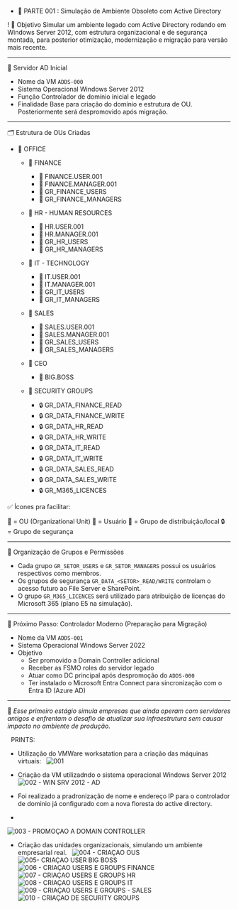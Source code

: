 + 📍 PARTE 001 : Simulação de Ambiente Obsoleto com Active Directory

! 🎯 Objetivo
Simular um ambiente legado com Active Directory rodando em Windows Server 2012, com estrutura organizacional e de segurança montada, para posterior otimização, modernização e migração para versão mais recente.

---

 🧱 Servidor AD Inicial

- Nome da VM `ADDS-000`
- Sistema Operacional Windows Server 2012
- Função Controlador de domínio inicial e legado
- Finalidade Base para criação do domínio e estrutura de OU. Posteriormente será despromovido após migração.

---

🗂️ Estrutura de OUs Criadas

- 📁 OFFICE
  - 📁 FINANCE
    - 👤 FINANCE.USER.001
    - 👤 FINANCE.MANAGER.001
    - 👥 GR_FINANCE_USERS
    - 👥 GR_FINANCE_MANAGERS
  - 📁 HR - HUMAN RESOURCES
    - 👤 HR.USER.001
    - 👤 HR.MANAGER.001
    - 👥 GR_HR_USERS
    - 👥 GR_HR_MANAGERS
  - 📁 IT - TECHNOLOGY
    - 👤 IT.USER.001
    - 👤 IT.MANAGER.001
    - 👥 GR_IT_USERS
    - 👥 GR_IT_MANAGERS
  - 📁 SALES
    - 👤 SALES.USER.001
    - 👤 SALES.MANAGER.001
    - 👥 GR_SALES_USERS
    - 👥 GR_SALES_MANAGERS
  - 📁 CEO
    - 👤 BIG.BOSS

  - 📁 SECURITY GROUPS
    - 🔒 GR_DATA_FINANCE_READ
    - 🔒 GR_DATA_FINANCE_WRITE
    - 🔒 GR_DATA_HR_READ
    - 🔒 GR_DATA_HR_WRITE
    - 🔒 GR_DATA_IT_READ
    - 🔒 GR_DATA_IT_WRITE
    - 🔒 GR_DATA_SALES_READ
    - 🔒 GR_DATA_SALES_WRITE
    - 🔒 GR_M365_LICENCES

✅ Ícones pra facilitar:

📁 = OU (Organizational Unit)
👤 = Usuário
👥 = Grupo de distribuição/local
🔒 = Grupo de segurança

---

 👥 Organização de Grupos e Permissões

- Cada grupo `GR_SETOR_USERS` e `GR_SETOR_MANAGERS` possui os usuários respectivos como membros.
- Os grupos de segurança `GR_DATA_<SETOR>_READ/WRITE` controlam o acesso futuro ao File Server e SharePoint.
- O grupo `GR_M365_LICENCES` será utilizado para atribuição de licenças do Microsoft 365 (plano E5 na simulação).

---

 🧬 Próximo Passo: Controlador Moderno (Preparação para Migração)

- Nome da VM `ADDS-001`
- Sistema Operacional Windows Server 2022
- Objetivo 
  - Ser promovido a Domain Controller adicional
  - Receber as FSMO roles do servidor legado
  - Atuar como DC principal após despromoção do `ADDS-000`
  - Ter instalado o Microsoft Entra Connect para sincronização com o Entra ID (Azure AD)

---

📌 *Esse primeiro estágio simula empresas que ainda operam com servidores antigos e enfrentam o desafio de atualizar sua infraestrutura sem causar impacto no ambiente de produção.*

 
PRINTS:

- Utilização do VMWare worksatation para a criação das máquinas virtuais: 
 
![001](https://github.com/user-attachments/assets/315f847d-7bb1-4262-93d9-ad64acfd0508)

- Criação da VM utilizadndo o sistema operacional Windows Server 2012
  
![002 - WIN SRV 2012 - AD](https://github.com/user-attachments/assets/612a0aa7-bf7b-4648-b456-4206b5bc8181)

- Foi realizado a pradronização de nome e endereço IP para o controlador de dominio já configurado com a nova floresta do active directory.
- 
![003 - PROMOÇAO A DOMAIN CONTROLLER](https://github.com/user-attachments/assets/247ccfe6-8a83-4618-9e0f-242c7e82e62d)

- Criação das unidades organizacionais, simulando um ambiente empresarial real.
 
![004 - CRIAÇAO OUS](https://github.com/user-attachments/assets/cb493e74-f06b-492d-afee-5162e085411f)
![005- CRIAÇAO USER BIG BOSS](https://github.com/user-attachments/assets/1108d7a0-c224-4f88-aa86-511c10ee481a)
![006 - CRIAÇAO USERS E GROUPS FINANCE](https://github.com/user-attachments/assets/19ebcad6-8f6d-4f06-9d7d-1277d65b289e)
![007 - CRIAÇAO USERS E GROUPS HR](https://github.com/user-attachments/assets/3c2a80ab-5c59-4795-b4e4-23e9e483e0ed)
![008 - CRIAÇAO USERS E GROUPS IT](https://github.com/user-attachments/assets/9746b4e1-4bf3-4fa6-b069-ca090f603517)
![009 - CRIAÇAO USERS E GROUPS - SALES](https://github.com/user-attachments/assets/2cab9476-436d-4c92-8934-d530b49cd6ca)
![010 - CRIAÇAO DE SECURITY GROUPS](https://github.com/user-attachments/assets/9e4fe940-ef66-4b7f-a4d6-bec214566c84)

